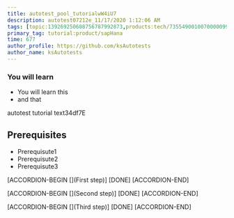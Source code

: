 ```yaml
---
title: autotest_pool_tutorialwW4iU7
description: autotest07212e_11/17/2020 1:12:06 AM
tags: [topic:139269250608756787992873,products:tech/73554900100700000996,tutorial:experience/advanced]
primary_tag: tutorial:product/sapHana
time: 677
author_profile: https://github.com/ksAutotests
author_name: ksAutotests
---
```

### You will learn
- You will learn this
- and that

autotest tutorial text34df7E

## Prerequisites
- Prerequisute1
- Prerequisute2
- Prerequisute3

[ACCORDION-BEGIN [](First step)]
[DONE]
[ACCORDION-END]

[ACCORDION-BEGIN [](Second step)]
[DONE]
[ACCORDION-END]

[ACCORDION-BEGIN [](Third step)]
[DONE]
[ACCORDION-END]

